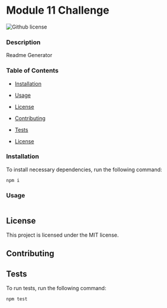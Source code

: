 
# Module 11 Challenge
![Github license](https://img.shields.io/badge/license-MIT-blue.svg)

### Description

Readme Generator

### Table of Contents

* [Installation](#installation)
* [Usage](#usage)

* [License](#license)

* [Contributing](#contributing)
* [Tests](#tests)

* [License](#license)


### Installation

To install necessary dependencies, run the following command:

```
npm i
```

### Usage

```

```

## License

This project is licensed under the MIT license.

## Contributing



## Tests

To run tests, run the following command:

```
npm test
```

